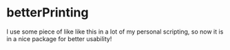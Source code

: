# betterPrinting

I use some piece of like like this in a lot of my personal scripting, so now
it is in a nice package for better usability!